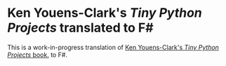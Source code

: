 # Ken Youens-Clark's *Tiny Python Projects* translated to F#

This is a work-in-progress translation of [Ken Youens-Clark's *Tiny Python Projects* book.](https://tinypythonprojects.com/) to F#. 

